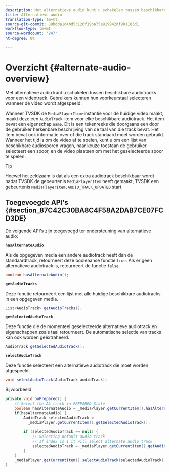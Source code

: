 ```yaml
---
description: Met alternatieve audio kunt u schakelen tussen beschikbare audiotracks voor een videotrack. Gebruikers kunnen hun voorkeurstaal selecteren wanneer de video wordt afgespeeld.
title: Alternatieve audio
translation-type: tm+mt
source-git-commit: 89bdda1d4bd5c126f19ba75a819942df901183d1
workflow-type: tm+mt
source-wordcount: '247'
ht-degree: 0%

---
```



# Overzicht {#alternate-audio-overview}

Met alternatieve audio kunt u schakelen tussen beschikbare audiotracks voor een videotrack. Gebruikers kunnen hun voorkeurstaal selecteren wanneer de video wordt afgespeeld.

<!--<a id="section_E4F9DC28A2944BD08B4190A7F98A8365"></a>-->

Wanneer TVSDK de `MediaPlayerItem`-instantie voor de huidige video maakt, maakt deze een `AudioTrack`-item voor elke beschikbare audiotrack. Het item bevat een eigenschap `name`. Dit is een tekenreeks die doorgaans een door de gebruiker herkenbare beschrijving van de taal van die track bevat. Het item bevat ook informatie over of die track standaard moet worden gebruikt. Wanneer het tijd is om de video af te spelen, kunt u om een lijst van beschikbare audiosporen vragen, naar keuze toestaan de gebruiker selecteert een spoor, en de video plaatsen om met het geselecteerde spoor te spelen.

>[!TIP]
>
>Hoewel het zeldzaam is dat als een extra audiotrack beschikbaar wordt nadat TVSDK de gebeurtenis `MediaPlayerItem` heeft gemaakt, TVSDK een gebeurtenis `MediaPlayerItem.AUDIO_TRACK_UPDATED` start.

## Toegevoegde API&#39;s {#section_87C42C30BA8C4F58A2DAB7CE07FCD3DE}

De volgende API&#39;s zijn toegevoegd ter ondersteuning van alternatieve audio:

**`hasAlternateAudio`**

Als de opgegeven media een andere audiotrack heeft dan de standaardtrack, retourneert deze booleaanse functie `true`. Als er geen alternatieve audiotrack is, retourneert de functie `false`.

```java
boolean hasAlternateAudio();
```

**`getAudioTracks`**

Deze functie retourneert een lijst met alle huidige beschikbare audiotracks in een opgegeven media.

```java
List<AudioTrack> getAudioTracks();
```

**`getSelectedAudioTrack`**

Deze functie die de momenteel geselecteerde alternatieve audiotrack en eigenschappen zoals taal retourneert. De automatische selectie van tracks kan ook worden geëxtraheerd.

```java
AudioTrack getSelectedAudioTrack();
```

**`selectAudioTrack`**

Deze functie selecteert een alternatieve audiotrack die moet worden afgespeeld.

```java
void selectAudioTrack(AudioTrack audioTrack);
```

Bijvoorbeeld:

```java
private void onPrepared() { 
    // Select the AA track in PREPARED State 
    boolean hasAlternateAudio = _mediaPlayer.getCurrentItem().hasAlternateAudio(); 
    if(hasAlternateAudio) { 
        AudioTrack selectedAudioTrack =  
          _mediaPlayer.getCurrentItem().getSelectedAudioTrack(); 
 
        if (selectedAudioTrack == null) {  
            // Selecting default audio track  
            // If index is 1 it will select alternate audio track  
            selectedAudioTrack = _mediaPlayer.getCurrentItem().getAudioTracks().get(0);  
        } 
    } 
    _mediaPlayer.getCurrentItem().selectAudioTrack(selectedAudioTrack); 
} 
```
